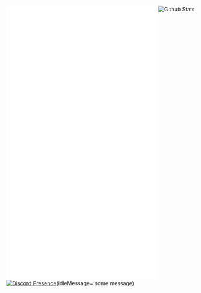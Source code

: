 <img src="/github-metrics.svg" alt="Metrics" width="400"> <img src="https://github-readme-stats.vercel.app/api?username=horanmustaplot&show_icons=true&theme=transparent" alt="Github Stats" style="vertical-align:top"> [![Discord Presence](https://lanyard.cnrad.dev/api/1133976190709940345)](https://discord.com/users/1133976190709940345)(idleMessage=:some message)

